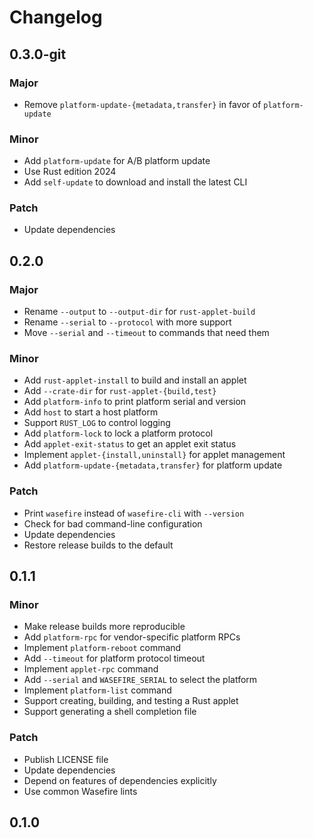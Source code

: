 # Changelog

## 0.3.0-git

### Major

- Remove `platform-update-{metadata,transfer}` in favor of `platform-update`

### Minor

- Add `platform-update` for A/B platform update
- Use Rust edition 2024
- Add `self-update` to download and install the latest CLI

### Patch

- Update dependencies

## 0.2.0

### Major

- Rename `--output` to `--output-dir` for `rust-applet-build`
- Rename `--serial` to `--protocol` with more support
- Move `--serial` and `--timeout` to commands that need them

### Minor

- Add `rust-applet-install` to build and install an applet
- Add `--crate-dir` for `rust-applet-{build,test}`
- Add `platform-info` to print platform serial and version
- Add `host` to start a host platform
- Support `RUST_LOG` to control logging
- Add `platform-lock` to lock a platform protocol
- Add `applet-exit-status` to get an applet exit status
- Implement `applet-{install,uninstall}` for applet management
- Add `platform-update-{metadata,transfer}` for platform update

### Patch

- Print `wasefire` instead of `wasefire-cli` with `--version`
- Check for bad command-line configuration
- Update dependencies
- Restore release builds to the default

## 0.1.1

### Minor

- Make release builds more reproducible
- Add `platform-rpc` for vendor-specific platform RPCs
- Implement `platform-reboot` command
- Add `--timeout` for platform protocol timeout
- Implement `applet-rpc` command
- Add `--serial` and `WASEFIRE_SERIAL` to select the platform
- Implement `platform-list` command
- Support creating, building, and testing a Rust applet
- Support generating a shell completion file

### Patch

- Publish LICENSE file
- Update dependencies
- Depend on features of dependencies explicitly
- Use common Wasefire lints

## 0.1.0

<!-- Increment to skip CHANGELOG.md test: 14 -->
